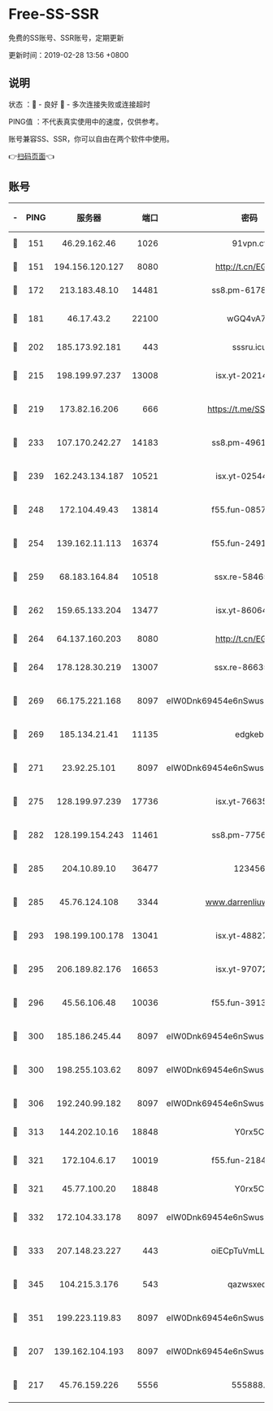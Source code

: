 # Free-SS-SSR

免费的SS账号、SSR账号，定期更新

更新时间：2019-02-28 13:56 +0800

## 说明

状态     ：🙂 - 良好 🙁 - 多次连接失败或连接超时

PING值   ：不代表真实使用中的速度，仅供参考。

账号兼容SS、SSR，你可以自由在两个软件中使用。

👉[扫码页面](https://liesauer.github.io/free-ss-ssr.github.io/)👈

## 账号

|-|PING|服务器|端口|密码|加密方式|区域|
|:----:|:----:|:-----:|-----:|:----:|:----:|:----:|
|🙂|151|46.29.162.46|1026|91vpn.cf|rc4-md5|RU|
|🙂|151|194.156.120.127|8080|http://t.cn/EGJIyrl|rc4-md5|RU|
|🙂|172|213.183.48.10|14481|ss8.pm-61788121|rc4-md5|RU|
|🙂|181|46.17.43.2|22100|wGQ4vA7D|aes-256-gcm|RU|
|🙂|202|185.173.92.181|443|sssru.icu|rc4-md5|RU|
|🙂|215|198.199.97.237|13008|isx.yt-20214943|aes-256-cfb|US|
|🙂|219|173.82.16.206|666|https://t.me/SSR0000|aes-256-cfb|US|
|🙂|233|107.170.242.27|14183|ss8.pm-49612822|aes-256-cfb|US|
|🙂|239|162.243.134.187|10521|isx.yt-02544652|aes-256-cfb|US|
|🙂|248|172.104.49.43|13814|f55.fun-08578695|aes-256-cfb|SG|
|🙂|254|139.162.11.113|16374|f55.fun-24912847|aes-256-cfb|SG|
|🙂|259|68.183.164.84|10518|ssx.re-58465857|aes-256-cfb|US|
|🙂|262|159.65.133.204|13477|isx.yt-86064845|aes-256-cfb|SG|
|🙂|264|64.137.160.203|8080|http://t.cn/EGJIyrl|rc4-md5|CA|
|🙂|264|178.128.30.219|13007|ssx.re-86635843|aes-256-cfb|SG|
|🙂|269|66.175.221.168|8097|eIW0Dnk69454e6nSwuspv9DmS201tQ0D|aes-256-cfb|US|
|🙂|269|185.134.21.41|11135|edgkeb|aes-256-cfb|GB|
|🙂|271|23.92.25.101|8097|eIW0Dnk69454e6nSwuspv9DmS201tQ0D|aes-256-cfb|US|
|🙂|275|128.199.97.239|17736|isx.yt-76635136|aes-256-cfb|SG|
|🙂|282|128.199.154.243|11461|ss8.pm-77562719|aes-256-cfb|SG|
|🙂|285|204.10.89.10|36477|123456|aes-256-cfb|US|
|🙂|285|45.76.124.108|3344|www.darrenliuwei.com|aes-256-cfb|AU|
|🙂|293|198.199.100.178|13041|isx.yt-48827241|aes-256-cfb|US|
|🙂|295|206.189.82.176|16653|isx.yt-97072561|aes-256-cfb|SG|
|🙂|296|45.56.106.48|10036|f55.fun-39139628|aes-256-cfb|US|
|🙂|300|185.186.245.44|8097|eIW0Dnk69454e6nSwuspv9DmS201tQ0D|aes-256-cfb|NL|
|🙂|300|198.255.103.62|8097|eIW0Dnk69454e6nSwuspv9DmS201tQ0D|aes-256-cfb|US|
|🙂|306|192.240.99.182|8097|eIW0Dnk69454e6nSwuspv9DmS201tQ0D|aes-256-cfb|US|
|🙂|313|144.202.10.16|18848|Y0rx5C|rc4-md5|US|
|🙂|321|172.104.6.17|10019|f55.fun-21841745|aes-256-cfb|US|
|🙂|321|45.77.100.20|18848|Y0rx5C|rc4-md5|US|
|🙂|332|172.104.33.178|8097|eIW0Dnk69454e6nSwuspv9DmS201tQ0D|aes-256-cfb|SG|
|🙂|333|207.148.23.227|443|oiECpTuVmLLxk4Ts|aes-256-cfb|US|
|🙂|345|104.215.3.176|543|qazwsxedc|aes-256-gcm|JP|
|🙂|351|199.223.119.83|8097|eIW0Dnk69454e6nSwuspv9DmS201tQ0D|aes-256-cfb|US|
|🙂|207|139.162.104.193|8097|eIW0Dnk69454e6nSwuspv9DmS201tQ0D|aes-256-cfb|JP|
|🙁|217|45.76.159.226|5556|555888..|aes-256-cfb|SG|

